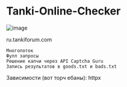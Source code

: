 # Tanki-Online-Checker


![image](https://github.com/Underneach/Tanki-Online-Checker/assets/137613889/b8ceac01-4873-41b8-aba6-752f5531c89f)


ru.tankiforum.com



    Многопоток
    Фулл запросы
    Решение капчи через API Captcha Guru
    Запись результатов в goods.txt и bads.txt

Зависимости (вот торч ебаны):
    httpx
